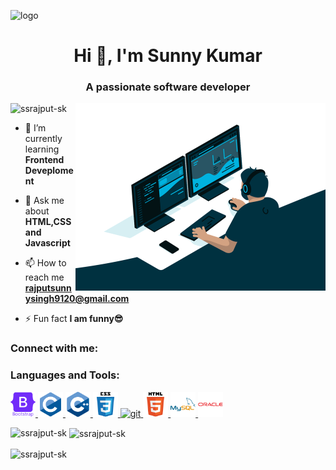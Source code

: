 ![logo](https://github.com/Ashutosh-PMishra/Ashutosh-PMishra/blob/main/Github%20Banner.png)
<h1 align="center">Hi 👋, I'm Sunny Kumar</h1>
<h3 align="center">A passionate software developer</h3>

<img align="right" alt="coding" width="400" src="https://github.com/ssrajput-sk/ssrajput-sk/blob/main/Coder_Gif.gif">

<p align="left"> <img src="https://komarev.com/ghpvc/?username=ssrajput-sk&label=Profile%20views&color=0e75b6&style=flat" alt="ssrajput-sk" /> </p>

- 🌱 I’m currently learning **Frontend Deveploment**

- 💬 Ask me about **HTML,CSS and Javascript**

- 📫 How to reach me **rajputsunnysingh9120@gmail.com**

- ⚡ Fun fact **I am funny😎**

<h3 align="left">Connect with me:</h3>
<p align="left">
</p>

<h3 align="left">Languages and Tools:</h3>
<p align="left"> <a href="https://getbootstrap.com" target="_blank" rel="noreferrer"> <img src="https://raw.githubusercontent.com/devicons/devicon/master/icons/bootstrap/bootstrap-plain-wordmark.svg" alt="bootstrap" width="40" height="40"/> </a> <a href="https://www.cprogramming.com/" target="_blank" rel="noreferrer"> <img src="https://raw.githubusercontent.com/devicons/devicon/master/icons/c/c-original.svg" alt="c" width="40" height="40"/> </a> <a href="https://www.w3schools.com/cpp/" target="_blank" rel="noreferrer"> <img src="https://raw.githubusercontent.com/devicons/devicon/master/icons/cplusplus/cplusplus-original.svg" alt="cplusplus" width="40" height="40"/> </a> <a href="https://www.w3schools.com/css/" target="_blank" rel="noreferrer"> <img src="https://raw.githubusercontent.com/devicons/devicon/master/icons/css3/css3-original-wordmark.svg" alt="css3" width="40" height="40"/> </a> <a href="https://git-scm.com/" target="_blank" rel="noreferrer"> <img src="https://www.vectorlogo.zone/logos/git-scm/git-scm-icon.svg" alt="git" width="40" height="40"/> </a> <a href="https://www.w3.org/html/" target="_blank" rel="noreferrer"> <img src="https://raw.githubusercontent.com/devicons/devicon/master/icons/html5/html5-original-wordmark.svg" alt="html5" width="40" height="40"/> </a> <a href="https://www.mysql.com/" target="_blank" rel="noreferrer"> <img src="https://raw.githubusercontent.com/devicons/devicon/master/icons/mysql/mysql-original-wordmark.svg" alt="mysql" width="40" height="40"/> </a> <a href="https://www.oracle.com/" target="_blank" rel="noreferrer"> <img src="https://raw.githubusercontent.com/devicons/devicon/master/icons/oracle/oracle-original.svg" alt="oracle" width="40" height="40"/> </a> </p>

<p><img align="left" src="https://github-readme-stats.vercel.app/api/top-langs?username=ssrajput-sk&show_icons=true&locale=en&layout=compact" alt="ssrajput-sk" /></p>

<p>&nbsp;<img align="center" src="https://github-readme-stats.vercel.app/api?username=ssrajput-sk&show_icons=true&locale=en" alt="ssrajput-sk" /></p>

<p><img align="center" src="https://github-readme-streak-stats.herokuapp.com/?user=ssrajput-sk&" alt="ssrajput-sk" /></p>
